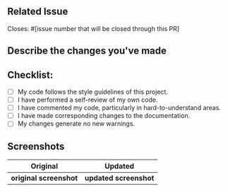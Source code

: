 ## Related Issue

<!--
- Info about Issue or bug
-->

Closes: #[issue number that will be closed through this PR]

## Describe the changes you've made

<!--
A clear and concise description of what you have done to successfully close your assigned issue. Any new files? or anything you feel to let us know!
-->

## Checklist:

<!--
Example how to mark a checkbox:-
- [x] My code follows the code style of this project.
-->

- [ ] My code follows the style guidelines of this project.
- [ ] I have performed a self-review of my own code.
- [ ] I have commented my code, particularly in hard-to-understand areas.
- [ ] I have made corresponding changes to the documentation.
- [ ] My changes generate no new warnings.

## Screenshots

|        Original         |          Updated           |
| :---------------------: | :------------------------: |
| **original screenshot** | <b>updated screenshot </b> |
